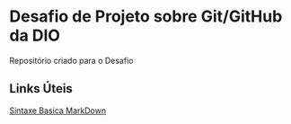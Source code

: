 # Desafio de Projeto sobre Git/GitHub da DIO
Repositório criado para o Desafio

## Links Úteis
[Sintaxe Basica MarkDown](https://www.markdownguide.org/basic-syntax/)
